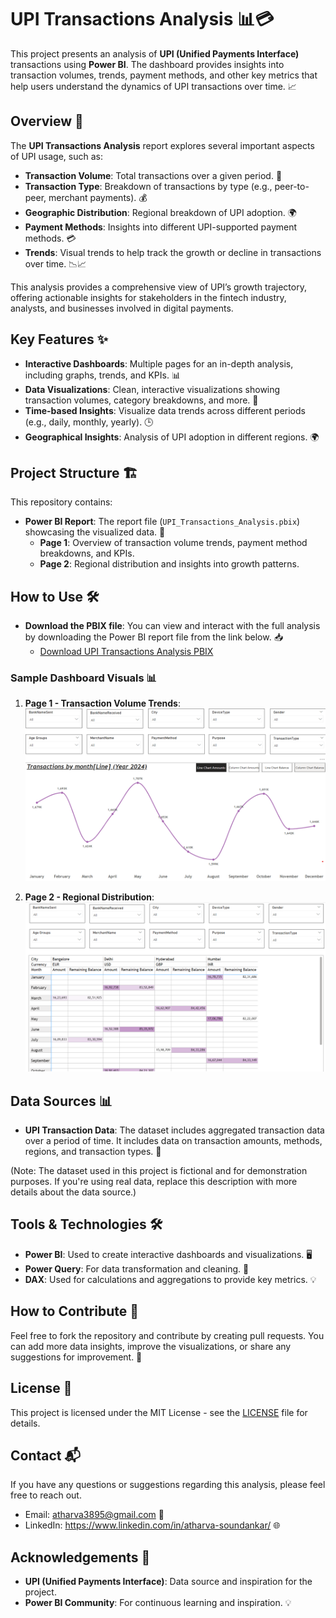 # UPI Transactions Analysis 📊💳

This project presents an analysis of **UPI (Unified Payments Interface)** transactions using **Power BI**. The dashboard provides insights into transaction volumes, trends, payment methods, and other key metrics that help users understand the dynamics of UPI transactions over time. 📈

## Overview 📝
The **UPI Transactions Analysis** report explores several important aspects of UPI usage, such as:
- **Transaction Volume**: Total transactions over a given period. 📅
- **Transaction Type**: Breakdown of transactions by type (e.g., peer-to-peer, merchant payments). 💰
- **Geographic Distribution**: Regional breakdown of UPI adoption. 🌍
- **Payment Methods**: Insights into different UPI-supported payment methods. 💳
- **Trends**: Visual trends to help track the growth or decline in transactions over time. 📉📈

This analysis provides a comprehensive view of UPI’s growth trajectory, offering actionable insights for stakeholders in the fintech industry, analysts, and businesses involved in digital payments.

## Key Features ✨
- **Interactive Dashboards**: Multiple pages for an in-depth analysis, including graphs, trends, and KPIs. 📊
- **Data Visualizations**: Clean, interactive visualizations showing transaction volumes, category breakdowns, and more. 🎨
- **Time-based Insights**: Visualize data trends across different periods (e.g., daily, monthly, yearly). 🕒
- **Geographical Insights**: Analysis of UPI adoption in different regions. 🌍

## Project Structure 🏗️
This repository contains:
- **Power BI Report**: The report file (`UPI_Transactions_Analysis.pbix`) showcasing the visualized data. 📂
  - **Page 1**: Overview of transaction volume trends, payment method breakdowns, and KPIs.
  - **Page 2**: Regional distribution and insights into growth patterns.

## How to Use 🛠️
- **Download the PBIX file**: You can view and interact with the full analysis by downloading the Power BI report file from the link below. 📥
  - [Download UPI Transactions Analysis PBIX](UPI_Transactions_Analysis.pbix)

### Sample Dashboard Visuals 📊

1. **Page 1 - Transaction Volume Trends**:  
   ![Page 1](https://github.com/mercydeez/UPI_Dashboard_PowerBI/blob/main/Page1.png)

2. **Page 2 - Regional Distribution**:  
   ![Page 2](https://github.com/mercydeez/UPI_Dashboard_PowerBI/blob/main/Page2.png)

## Data Sources 📊
- **UPI Transaction Data**: The dataset includes aggregated transaction data over a period of time. It includes data on transaction amounts, methods, regions, and transaction types. 🔢

(Note: The dataset used in this project is fictional and for demonstration purposes. If you're using real data, replace this description with more details about the data source.)

## Tools & Technologies 🛠️
- **Power BI**: Used to create interactive dashboards and visualizations. 🖥️
- **Power Query**: For data transformation and cleaning. 🔄
- **DAX**: Used for calculations and aggregations to provide key metrics. 💡

## How to Contribute 🤝
Feel free to fork the repository and contribute by creating pull requests. You can add more data insights, improve the visualizations, or share any suggestions for improvement. 📝

## License 📜
This project is licensed under the MIT License - see the [LICENSE](LICENSE) file for details.

## Contact 📬
If you have any questions or suggestions regarding this analysis, please feel free to reach out.

- Email: atharva3895@gmail.com 📧
- LinkedIn: https://www.linkedin.com/in/atharva-soundankar/ 🌐

## Acknowledgements 🙏
- **UPI (Unified Payments Interface)**: Data source and inspiration for the project.
- **Power BI Community**: For continuous learning and inspiration. 💡
